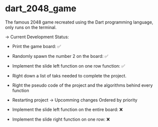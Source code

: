 # dart_2048_game
The famous 2048 game recreated using the Dart programming language, only runs on the terminal.

-> Current Development Status:
- Print the game board: ✅
- Randomly spawn the number 2 on the board: ✅
- Implement the slide left function on one row function: ✅
- Right down a list of taks needed to complete the project.
- Right the pseudo code of the project and the algorithms behind every function

- Restarting project
-> Upcomming changes
Ordered by priority 
- Implement the slide left function on the entire board: ❌
- Implement the slide right function on one row: ❌
